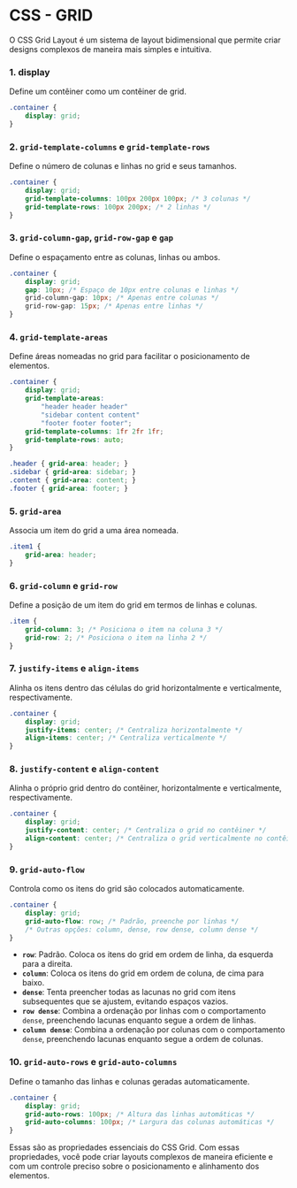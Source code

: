# CSS - GRID

O CSS Grid Layout é um sistema de layout bidimensional que permite criar designs complexos de maneira mais simples e intuitiva.

### 1. display
Define um contêiner como um contêiner de grid.
```css
.container {
    display: grid;
}
```

### 2. `grid-template-columns` e `grid-template-rows`
Define o número de colunas e linhas no grid e seus tamanhos.

```css
.container {
    display: grid;
    grid-template-columns: 100px 200px 100px; /* 3 colunas */
    grid-template-rows: 100px 200px; /* 2 linhas */
}
```

### 3. `grid-column-gap`, `grid-row-gap` e `gap`
Define o espaçamento entre as colunas, linhas ou ambos.

```css
.container {
    display: grid;
    gap: 10px; /* Espaço de 10px entre colunas e linhas */
    grid-column-gap: 10px; /* Apenas entre colunas */
    grid-row-gap: 15px; /* Apenas entre linhas */
}
```

### 4. `grid-template-areas`
Define áreas nomeadas no grid para facilitar o posicionamento de elementos.

```css
.container {
    display: grid;
    grid-template-areas: 
        "header header header"
        "sidebar content content"
        "footer footer footer";
    grid-template-columns: 1fr 2fr 1fr;
    grid-template-rows: auto;
}

.header { grid-area: header; }
.sidebar { grid-area: sidebar; }
.content { grid-area: content; }
.footer { grid-area: footer; }
```

### 5. `grid-area`
Associa um item do grid a uma área nomeada.

```css
.item1 {
    grid-area: header;
}
```

### 6. `grid-column` e `grid-row`
Define a posição de um item do grid em termos de linhas e colunas.

```css
.item {
    grid-column: 3; /* Posiciona o item na coluna 3 */
    grid-row: 2; /* Posiciona o item na linha 2 */
}
```

### 7. `justify-items` e `align-items`
Alinha os itens dentro das células do grid horizontalmente e verticalmente, respectivamente.

```css
.container {
    display: grid;
    justify-items: center; /* Centraliza horizontalmente */
    align-items: center; /* Centraliza verticalmente */
}
```

### 8. `justify-content` e `align-content`
Alinha o próprio grid dentro do contêiner, horizontalmente e verticalmente, respectivamente.

```css
.container {
    display: grid;
    justify-content: center; /* Centraliza o grid no contêiner */
    align-content: center; /* Centraliza o grid verticalmente no contêiner */
}
```

### 9. `grid-auto-flow`
Controla como os itens do grid são colocados automaticamente.

```css
.container {
    display: grid;
    grid-auto-flow: row; /* Padrão, preenche por linhas */
    /* Outras opções: column, dense, row dense, column dense */
}
```

- **`row`**: Padrão. Coloca os itens do grid em ordem de linha, da esquerda para a direita.
- **`column`**: Coloca os itens do grid em ordem de coluna, de cima para baixo.
- **`dense`**: Tenta preencher todas as lacunas no grid com itens subsequentes que se ajustem, evitando espaços vazios.
- **`row dense`**: Combina a ordenação por linhas com o comportamento `dense`, preenchendo lacunas enquanto segue a ordem de linhas.
- **`column dense`**: Combina a ordenação por colunas com o comportamento `dense`, preenchendo lacunas enquanto segue a ordem de colunas.

### 10. `grid-auto-rows` e `grid-auto-columns`
Define o tamanho das linhas e colunas geradas automaticamente.

```css
.container {
    display: grid;
    grid-auto-rows: 100px; /* Altura das linhas automáticas */
    grid-auto-columns: 100px; /* Largura das colunas automáticas */
}
```

Essas são as propriedades essenciais do CSS Grid. Com essas propriedades, você pode criar layouts complexos de maneira eficiente e com um controle preciso sobre o posicionamento e alinhamento dos elementos.